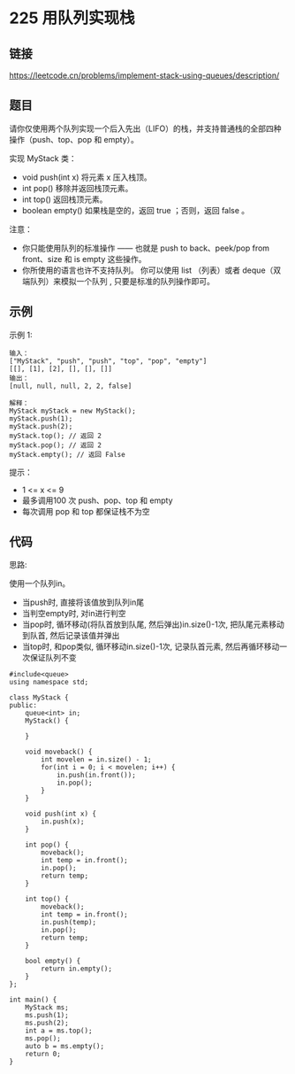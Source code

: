 # 225 用队列实现栈
## 链接
https://leetcode.cn/problems/implement-stack-using-queues/description/

## 题目 
请你仅使用两个队列实现一个后入先出（LIFO）的栈，并支持普通栈的全部四种操作（push、top、pop 和 empty）。

实现 MyStack 类：

- void push(int x) 将元素 x 压入栈顶。
- int pop() 移除并返回栈顶元素。
- int top() 返回栈顶元素。
- boolean empty() 如果栈是空的，返回 true ；否则，返回 false 。
 

注意：

- 你只能使用队列的标准操作 —— 也就是 push to back、peek/pop from front、size 和 is empty 这些操作。
- 你所使用的语言也许不支持队列。 你可以使用 list （列表）或者 deque（双端队列）来模拟一个队列 , 只要是标准的队列操作即可。


## 示例
示例 1:
```
输入：
["MyStack", "push", "push", "top", "pop", "empty"]
[[], [1], [2], [], [], []]
输出：
[null, null, null, 2, 2, false]

解释：
MyStack myStack = new MyStack();
myStack.push(1);
myStack.push(2);
myStack.top(); // 返回 2
myStack.pop(); // 返回 2
myStack.empty(); // 返回 False
```

提示：

- 1 <= x <= 9
- 最多调用100 次 push、pop、top 和 empty
- 每次调用 pop 和 top 都保证栈不为空 

## 代码
思路:

使用一个队列in。

- 当push时, 直接将该值放到队列in尾
- 当判空empty时, 对in进行判空
- 当pop时, 循环移动(将队首放到队尾, 然后弹出)in.size()-1次, 把队尾元素移动到队首, 然后记录该值并弹出
- 当top时, 和pop类似, 循环移动in.size()-1次, 记录队首元素, 然后再循环移动一次保证队列不变
```
#include<queue>
using namespace std;

class MyStack {
public:
    queue<int> in;
    MyStack() {

    }
    
    void moveback() {
        int movelen = in.size() - 1;
        for(int i = 0; i < movelen; i++) {
            in.push(in.front());
            in.pop();
        }
    }
    
    void push(int x) {
        in.push(x);
    }
    
    int pop() {
        moveback();
        int temp = in.front();
        in.pop();
        return temp;
    }
    
    int top() {
        moveback();
        int temp = in.front();
        in.push(temp);
        in.pop();
        return temp;
    }
    
    bool empty() {
        return in.empty();
    }
};

int main() {
    MyStack ms;
    ms.push(1);
    ms.push(2);
    int a = ms.top();
    ms.pop();
    auto b = ms.empty();
    return 0;
}
```